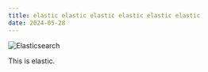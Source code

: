 ```yaml
---
title: elastic elastic elastic elastic elastic elastic
date: 2024-05-28
---
```


![Elasticsearch](https://img.shields.io/badge/elasticsearch-%230377CC.svg?style=for-the-badge&logo=elasticsearch&logoColor=white)

This is elastic.